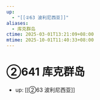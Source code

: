 ```yaml
---
up:
  - "[[②63 波利尼西亚]]"
aliases:
  - 库克群岛
ctime: 2025-03-01T13:21:09+08:00
mtime: 2025-10-01T11:40:33+08:00
---
```


# ②641 库克群岛

- up: [[②63 波利尼西亚]]
